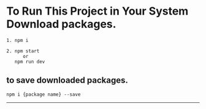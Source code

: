 # To Run This Project in Your System Download packages.
```
1. npm i
```
```
2. npm start
      or 
   npm run dev
```
## to save downloaded packages.
```
npm i {package name} --save
```
---